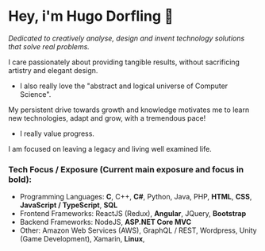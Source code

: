 # Hey, i'm Hugo Dorfling 👋

*Dedicated to creatively analyse, design and invent technology solutions that solve real problems.* 

I care passionately about providing tangible results,
without sacrificing artistry and 
elegant design.

- I also really love the "abstract and logical universe of Computer Science".

My persistent drive towards growth and knowledge motivates me to
learn new technologies,
adapt and 
grow,
with a tremendous pace!
- I really value progress.

I am focused on leaving a legacy and living well examined life.

### Tech Focus / Exposure (Current main exposure and focus in bold):
- Programming Languages: **C**, C++, **C#**, Python, Java, PHP, **HTML**, **CSS**, **JavaScript / TypeScript**, **SQL**
- Frontend Frameworks: ReactJS (Redux), **Angular**, JQuery, **Bootstrap**
- Backend Frameworks: NodeJS, **ASP.NET Core MVC**
- Other: Amazon Web Services (AWS), GraphQL / REST, Wordpress, Unity (Game Development), Xamarin, **Linux**,
